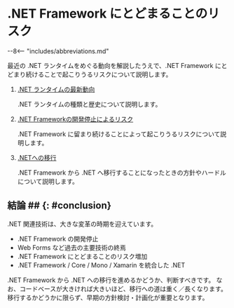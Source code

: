 # .NET Framework にとどまることのリスク

--8<-- "includes/abbreviations.md"

最近の .NET ランタイムをめぐる動向を解説したうえで、.NET Framework にとどまり続けることで起こりうるリスクについて説明します。

1. [.NET ランタイムの最新動向](dotnet-runtime-trends.md)

    .NET ランタイムの種類と歴史について説明します。

1. [.NET Frameworkの開発停止によるリスク](risk-of-dotnet-framework.md)

    .NET Framework に留まり続けることによって起こりうるリスクについて説明します。

1. [.NETへの移行](migration-to-dotnet.md)

    .NET Framework から .NET へ移行することになったときの方針やハードルについて説明します。

## 結論 ## {: #conclusion}

.NET 関連技術は、大きな変革の時期を迎えています。

- .NET Framework の開発停止
- Web Forms など過去の主要技術の終焉
- .NET Framework にとどまることのリスク増加
- .NET Framework / Core / Mono / Xamarin を統合した .NET

.NET Framework から .NET への移行を進めるかどうか、判断すべきです。
なお、コードベースが大きければ大きいほど、移行への道は重く／長くなります。
移行するかどうかに限らず、早期の方針検討・計画化が重要となります。
